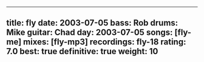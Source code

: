 
---
title: fly
date: 2003-07-05
bass:	Rob
drums:	Mike
guitar:	Chad
day: 2003-07-05
songs: [fly-me]
mixes: [fly-mp3]
recordings: fly-18
rating: 7.0
best: true
definitive: true
weight: 10
---
